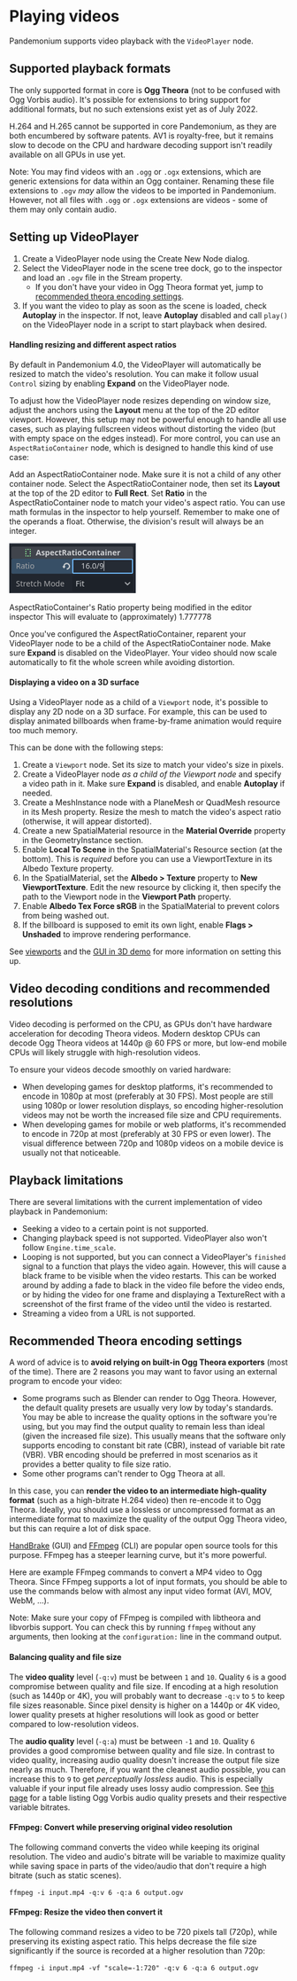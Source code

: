 
# Playing videos

Pandemonium supports video playback with the `VideoPlayer` node.

## Supported playback formats

The only supported format in core is **Ogg Theora** (not to be confused with Ogg
Vorbis audio). It's possible for extensions to bring support for additional
formats, but no such extensions exist yet as of July 2022.

H.264 and H.265 cannot be supported in core Pandemonium, as they are both encumbered
by software patents. AV1 is royalty-free, but it remains slow to decode on the
CPU and hardware decoding support isn't readily available on all GPUs in use
yet.

Note: You may find videos with an `.ogg` or `.ogx` extensions, which are generic
extensions for data within an Ogg container.
Renaming these file extensions to `.ogv` *may* allow the videos to be
imported in Pandemonium. However, not all files with `.ogg` or `.ogx`
extensions are videos - some of them may only contain audio.

## Setting up VideoPlayer

1. Create a VideoPlayer node using the Create New Node dialog.
2. Select the VideoPlayer node in the scene tree dock, go to the inspector
   and load an `.ogv` file in the Stream property.
   - If you don't have your video in Ogg Theora format yet, jump to
     [recommended theora encoding settings](#recommended-theora-encoding-settings).
3. If you want the video to play as soon as the scene is loaded, check
   **Autoplay** in the inspector. If not, leave **Autoplay** disabled and call
   `play()` on the VideoPlayer node in a script to start playback when
   desired.

#### Handling resizing and different aspect ratios

By default in Pandemonium 4.0, the VideoPlayer will automatically be resized to match
the video's resolution. You can make it follow usual `Control` sizing
by enabling **Expand** on the VideoPlayer node.

To adjust how the VideoPlayer node resizes depending on window size,
adjust the anchors using the **Layout** menu at the top of the 2D editor
viewport. However, this setup may not be powerful enough to handle all use
cases, such as playing fullscreen videos without distorting the video (but with
empty space on the edges instead). For more control, you can use an
`AspectRatioContainer` node, which is designed to handle this kind of
use case:

Add an AspectRatioContainer node. Make sure it is not a child of any other
container node. Select the AspectRatioContainer node, then set its **Layout** at
the top of the 2D editor to **Full Rect**. Set **Ratio** in the
AspectRatioContainer node to match your video's aspect ratio. You can use math
formulas in the inspector to help yourself. Remember to make one of the operands
a float. Otherwise, the division's result will always be an integer.

![](img/playing_videos_aspect_ratio_container.png)

AspectRatioContainer's Ratio property being modified in the editor inspector
This will evaluate to (approximately) 1.777778

Once you've configured the AspectRatioContainer, reparent your VideoPlayer
node to be a child of the AspectRatioContainer node. Make sure **Expand** is
disabled on the VideoPlayer. Your video should now scale automatically
to fit the whole screen while avoiding distortion.

#### Displaying a video on a 3D surface

Using a VideoPlayer node as a child of a `Viewport` node,
it's possible to display any 2D node on a 3D surface. For example, this can be
used to display animated billboards when frame-by-frame animation would require
too much memory.

This can be done with the following steps:

1. Create a `Viewport` node. Set its size to match your video's size
   in pixels.
2. Create a VideoPlayer node *as a child of the Viewport node* and specify
   a video path in it. Make sure **Expand** is disabled, and enable **Autoplay** if needed.
3. Create a MeshInstance node with a PlaneMesh or QuadMesh resource in its Mesh property.
   Resize the mesh to match the video's aspect ratio (otherwise, it will appear distorted).
4. Create a new SpatialMaterial resource in the **Material Override** property
   in the GeometryInstance section.
5. Enable **Local To Scene** in the SpatialMaterial's Resource section (at the bottom).
   This is *required* before you can use a ViewportTexture in its Albedo Texture property.
6. In the SpatialMaterial, set the **Albedo > Texture** property to **New ViewportTexture**.
   Edit the new resource by clicking it, then specify the path to the Viewport node
   in the **Viewport Path** property.
7. Enable **Albedo Tex Force sRGB** in the SpatialMaterial to prevent colors
   from being washed out.
8. If the billboard is supposed to emit its own light, enable
   **Flags &gt; Unshaded** to improve rendering performance.

See [viewports](../14_rendering/01_viewports.md) and the
[GUI in 3D demo](../../07_demo_projects/viewport/gui_in_3d/)
for more information on setting this up.

## Video decoding conditions and recommended resolutions

Video decoding is performed on the CPU, as GPUs don't have hardware acceleration
for decoding Theora videos. Modern desktop CPUs can decode Ogg Theora videos at
1440p @ 60 FPS or more, but low-end mobile CPUs will likely struggle with
high-resolution videos.

To ensure your videos decode smoothly on varied hardware:

- When developing games for desktop platforms, it's recommended to encode in
  1080p at most (preferably at 30 FPS). Most people are still using 1080p or
  lower resolution displays, so encoding higher-resolution videos may not be
  worth the increased file size and CPU requirements.
- When developing games for mobile or web platforms, it's recommended to encode
  in 720p at most (preferably at 30 FPS or even lower). The visual difference
  between 720p and 1080p videos on a mobile device is usually not that
  noticeable.

## Playback limitations

There are several limitations with the current implementation of video playback in Pandemonium:

- Seeking a video to a certain point is not supported.
- Changing playback speed is not supported. VideoPlayer also won't follow
  `Engine.time_scale`.
- Looping is not supported, but you can connect a VideoPlayer's
  `finished` signal to a function
  that plays the video again. However, this will cause a black frame to be
  visible when the video restarts. This can be worked around by adding a fade to
  black in the video file before the video ends, or by hiding the video for one
  frame and displaying a TextureRect with a screenshot of the first frame of the
  video until the video is restarted.
- Streaming a video from a URL is not supported.

## Recommended Theora encoding settings

A word of advice is to **avoid relying on built-in Ogg Theora exporters** (most of the time).
There are 2 reasons you may want to favor using an external program to encode your video:

- Some programs such as Blender can render to Ogg Theora. However, the default
  quality presets are usually very low by today's standards. You may be able to
  increase the quality options in the software you're using, but you may find
  the output quality to remain less than ideal (given the increased file size).
  This usually means that the software only supports encoding to constant bit
  rate (CBR), instead of variable bit rate (VBR). VBR encoding should be
  preferred in most scenarios as it provides a better quality to file size
  ratio.
- Some other programs can't render to Ogg Theora at all.

In this case, you can **render the video to an intermediate high-quality format**
(such as a high-bitrate H.264 video) then re-encode it to Ogg Theora. Ideally,
you should use a lossless or uncompressed format as an intermediate format to
maximize the quality of the output Ogg Theora video, but this can require a lot
of disk space.

[HandBrake](https://handbrake.fr/) (GUI) and [FFmpeg](https://ffmpeg.org/) (CLI)
are popular open source tools for this purpose. FFmpeg has a steeper learning
curve, but it's more powerful.

Here are example FFmpeg commands to convert a MP4 video to Ogg Theora. Since
FFmpeg supports a lot of input formats, you should be able to use the commands
below with almost any input video format (AVI, MOV, WebM, …).

Note: Make sure your copy of FFmpeg is compiled with libtheora and libvorbis support.
You can check this by running `ffmpeg` without any arguments, then looking
at the `configuration:` line in the command output.

#### Balancing quality and file size

The **video quality** level (`-q:v`) must be between `1` and `10`. Quality
`6` is a good compromise between quality and file size. If encoding at a high
resolution (such as 1440p or 4K), you will probably want to decrease `-q:v` to
`5` to keep file sizes reasonable. Since pixel density is higher on a 1440p or
4K video, lower quality presets at higher resolutions will look as good or
better compared to low-resolution videos.

The **audio quality** level (`-q:a`) must be between `-1` and `10`. Quality
`6` provides a good compromise between quality and file size. In contrast to
video quality, increasing audio quality doesn't increase the output file size
nearly as much. Therefore, if you want the cleanest audio possible, you can
increase this to `9` to get *perceptually lossless* audio. This is especially
valuable if your input file already uses lossy audio compression. See
[this page](https://wiki.hydrogenaud.io/index.php?title=Recommended_Ogg_Vorbis#Recommended_Encoder_Settings)
for a table listing Ogg Vorbis audio quality presets and their respective
variable bitrates.

#### FFmpeg: Convert while preserving original video resolution

The following command converts the video while keeping its original resolution.
The video and audio's bitrate will be variable to maximize quality while saving
space in parts of the video/audio that don't require a high bitrate (such as
static scenes).

```
ffmpeg -i input.mp4 -q:v 6 -q:a 6 output.ogv
```

#### FFmpeg: Resize the video then convert it

The following command resizes a video to be 720 pixels tall (720p), while
preserving its existing aspect ratio. This helps decrease the file size
significantly if the source is recorded at a higher resolution than 720p:

```
ffmpeg -i input.mp4 -vf "scale=-1:720" -q:v 6 -q:a 6 output.ogv
```

